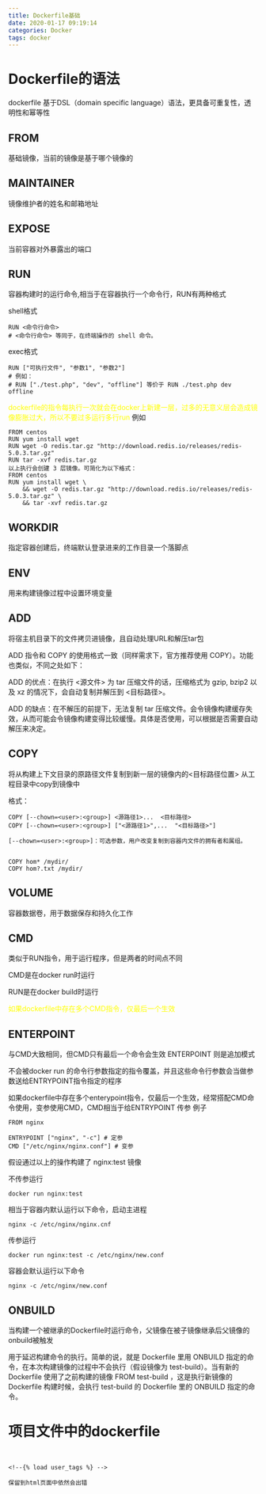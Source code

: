 ```yaml
---
title: Dockerfile基础
date: 2020-01-17 09:19:14
categories: Docker
tags: docker
---
```

# Dockerfile的语法

dockerfile 基于DSL（domain specific language）语法，更具备可重复性，透明性和幂等性
## FROM
基础镜像，当前的镜像是基于哪个镜像的
## MAINTAINER
镜像维护者的姓名和邮箱地址
## EXPOSE
当前容器对外暴露出的端口
## RUN
容器构建时的运行命令,相当于在容器执行一个命令行，RUN有两种格式

shell格式
```
RUN <命令行命令>
# <命令行命令> 等同于，在终端操作的 shell 命令。
```

exec格式
```
RUN ["可执行文件", "参数1", "参数2"]
# 例如：
# RUN ["./test.php", "dev", "offline"] 等价于 RUN ./test.php dev offline
```

<font color='yellow'>

dockerfile的指令每执行一次就会在docker上新建一层，过多的无意义层会造成镜像膨胀过大，所以不要过多运行多行run
</font>
例如
```
FROM centos
RUN yum install wget
RUN wget -O redis.tar.gz "http://download.redis.io/releases/redis-5.0.3.tar.gz"
RUN tar -xvf redis.tar.gz
以上执行会创建 3 层镜像。可简化为以下格式：
FROM centos
RUN yum install wget \
    && wget -O redis.tar.gz "http://download.redis.io/releases/redis-5.0.3.tar.gz" \
    && tar -xvf redis.tar.gz
```



## WORKDIR
指定容器创建后，终端默认登录进来的工作目录一个落脚点
## ENV 
用来构建镜像过程中设置环境变量
## ADD
将宿主机目录下的文件拷贝进镜像，且自动处理URL和解压tar包


ADD 指令和 COPY 的使用格式一致（同样需求下，官方推荐使用 COPY）。功能也类似，不同之处如下：

ADD 的优点：在执行 <源文件> 为 tar 压缩文件的话，压缩格式为 gzip, bzip2 以及 xz 的情况下，会自动复制并解压到 <目标路径>。

ADD 的缺点：在不解压的前提下，无法复制 tar 压缩文件。会令镜像构建缓存失效，从而可能会令镜像构建变得比较缓慢。具体是否使用，可以根据是否需要自动解压来决定。

## COPY
将从构建上下文目录的原路径文件复制到新一层的镜像内的<目标路径位置>
从工程目录中copy到镜像中

格式：
```
COPY [--chown=<user>:<group>] <源路径1>...  <目标路径>
COPY [--chown=<user>:<group>] ["<源路径1>",...  "<目标路径>"]

[--chown=<user>:<group>]：可选参数，用户改变复制到容器内文件的拥有者和属组。


COPY hom* /mydir/
COPY hom?.txt /mydir/
```
## VOLUME
容器数据卷，用于数据保存和持久化工作
## CMD

类似于RUN指令，用于运行程序，但是两者的时间点不同

CMD是在docker run时运行

RUN是在docker build时运行

<font color='yellow'>

如果dockerfile中存在多个CMD指令，仅最后一个生效
</font>

## ENTERPOINT
与CMD大致相同，但CMD只有最后一个命令会生效
ENTERPOINT 则是追加模式

不会被docker run 的命令行参数指定的指令覆盖，并且这些命令行参数会当做参数送给ENTRYPOINT指令指定的程序

如果dockerfile中存在多个enterypoint指令，仅最后一个生效，经常搭配CMD命令使用，变参使用CMD，CMD相当于给ENTRYPOINT 传参
例子
```
FROM nginx

ENTRYPOINT ["nginx", "-c"] # 定参
CMD ["/etc/nginx/nginx.conf"] # 变参 
```

假设通过以上的操作构建了 nginx:test 镜像

不传参运行
```
docker run nginx:test
```

相当于容器内默认运行以下命令，启动主进程

```
nginx -c /etc/nginx/nginx.cnf

```

传参运行
```
docker run nginx:test -c /etc/nginx/new.conf

```

容器会默认运行以下命令
```
nginx -c /etc/nginx/new.conf
```


## ONBUILD
当构建一个被继承的Dockerfile时运行命令，父镜像在被子镜像继承后父镜像的onbuild被触发

用于延迟构建命令的执行。简单的说，就是 Dockerfile 里用 ONBUILD 指定的命令，在本次构建镜像的过程中不会执行（假设镜像为 test-build）。当有新的 Dockerfile 使用了之前构建的镜像 FROM test-build ，这是执行新镜像的 Dockerfile 构建时候，会执行 test-build 的 Dockerfile 里的 ONBUILD 指定的命令。


# 项目文件中的dockerfile
```

```

## 
```
<!--{% load user_tags %} -->

保留到html页面中依然会出错
```
